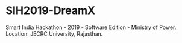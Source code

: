 # SIH2019-DreamX
Smart India Hackathon - 2019 - Software Edition - Ministry of Power. 
Location: JECRC University, Rajasthan.
